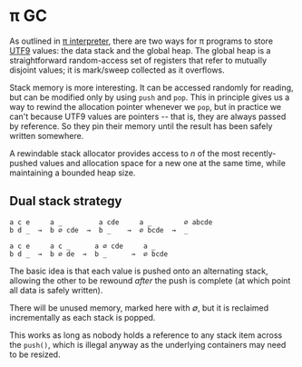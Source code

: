 # π GC
As outlined in [π interpreter](pi-interpreter.md), there are two ways for π programs to store [UTF9](utf9.md) values: the data stack and the global heap. The global heap is a straightforward random-access set of registers that refer to mutually disjoint values; it is mark/sweep collected as it overflows.

Stack memory is more interesting. It can be accessed randomly for reading, but can be modified only by using `push` and `pop`. This in principle gives us a way to rewind the allocation pointer whenever we `pop`, but in practice we can't because UTF9 values are pointers -- that is, they are always passed by reference. So they pin their memory until the result has been safely written somewhere.

A rewindable stack allocator provides access to _n_ of the most recently-pushed values and allocation space for a new one at the same time, while maintaining a bounded heap size.


## Dual stack strategy
```
a c e     a _         a cde     a _        ∅ abcde
b d _  →  b ∅ cde  →  b _    →  ∅ bcde  →  _

a c e     a c _      a ∅ cde     a _
b d _  →  b ∅ de  →  b _      →  ∅ bcde
```

The basic idea is that each value is pushed onto an alternating stack, allowing the other to be rewound _after_ the push is complete (at which point all data is safely written).

There will be unused memory, marked here with _∅_, but it is reclaimed incrementally as each stack is popped.

This works as long as nobody holds a reference to any stack item across the `push()`, which is illegal anyway as the underlying containers may need to be resized.
